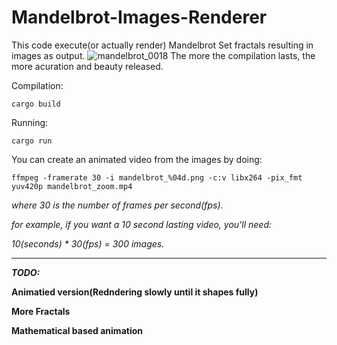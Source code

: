 # Mandelbrot-Images-Renderer
This code execute(or actually render) Mandelbrot Set fractals resulting in images as output.
![mandelbrot_0018](https://user-images.githubusercontent.com/109701506/236647025-86de7365-aa89-42ae-ac28-3f6954be8d49.png)
The more the compilation lasts, the more acuration and beauty released.

Compilation:
```
cargo build
```
Running:
```
cargo run
```

You can create an animated video from the images by doing:
```
ffmpeg -framerate 30 -i mandelbrot_%04d.png -c:v libx264 -pix_fmt yuv420p mandelbrot_zoom.mp4
```

*where 30 is the number of frames per second(fps)*.


*for example, if you want a 10 second lasting video, you'll need:*


*10(seconds) * 30(fps) = 300 images.*

--------------------------------------

***TODO:***

**Animatied version(Redndering slowly until it shapes fully)**

**More Fractals**

**Mathematical based animation**


